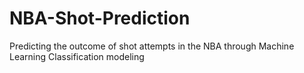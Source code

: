 # NBA-Shot-Prediction
Predicting the outcome of shot attempts in the NBA through Machine Learning Classification modeling
